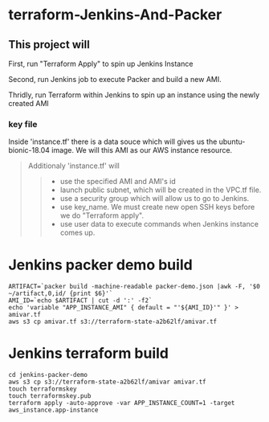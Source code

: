 # terraform-Jenkins-And-Packer

## This project will
First, run "Terraform Apply" to spin up Jenkins Instance </br>

Second, run Jenkins job to execute Packer and build a new AMI. </br>

Thridly, run Terraform within Jenkins to spin up an instance using the newly created AMI </br>

### key file </br>
Inside 'instance.tf' there is a data souce which will gives us the ubuntu-bionic-18.04 image. We will this AMI as our AWS instance resource.

> Additionaly 'instance.tf' will </br>
>> - use the specified AMI and AMI's id </br>
>> - launch public subnet, which will be created in the VPC.tf file. </br>
>> - use a security group which will allow us to go to Jenkins. </br>
>> - use key_name. We must create new open SSH keys before we do "Terraform apply". </br>
>> - use user data to execute commands when Jenkins instance comes up. </br>

# Jenkins packer demo build
```
ARTIFACT=`packer build -machine-readable packer-demo.json |awk -F, '$0 ~/artifact,0,id/ {print $6}'`
AMI_ID=`echo $ARTIFACT | cut -d ':' -f2`
echo 'variable "APP_INSTANCE_AMI" { default = "'${AMI_ID}'" }' > amivar.tf
aws s3 cp amivar.tf s3://terraform-state-a2b62lf/amivar.tf
```

# Jenkins terraform build
```
cd jenkins-packer-demo
aws s3 cp s3://terraform-state-a2b62lf/amivar amivar.tf
touch terraformskey
touch terraformskey.pub
terraform apply -auto-approve -var APP_INSTANCE_COUNT=1 -target aws_instance.app-instance
```

